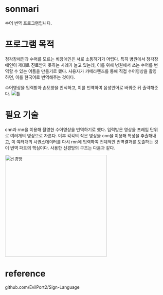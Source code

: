 # sonmari
수어 번역 프로그램입니다.

# 프로그램 목적
청각장애인과 수어를 모르는 비장애인은 서로 소통하기가 어렵다. 특히 병원에서 청각장애인이 제대로 진료받지 못하는 사례가 늘고 있는데,
이를 위해 병원에서 쓰는 수어를 번역할 수 있는 어플을 만들기로 했다.
사용자가 카메라렌즈를 통해 직접 수어영상을 촬영하면, 이를 한국어로 번역해주는 것이다.

수어영상을 입력받아 손모양을 인식하고, 이를 번역하여 음성언어로 바꿔준 뒤 출력해준다.
![틀](https://user-images.githubusercontent.com/74365895/101729534-a71f9800-3afb-11eb-8a29-49b4a98d48f5.jpg)

# 필요 기술
cnn과 rnn을 이용해 촬영한 수어영상을 번역하기로 했다. 입력받은 영상을 프레임 단위로 여러개의 영상으로 자른다. 이후 각각의 작은 영상을 cnn을 이용해 특성을 추출해내고, 이 여러개의 시퀀스데이터를 다시 rnn에 입력하여 전체적인 번역결과를 도출하는 것이 번역 파트의 핵심이다.
사용한 신경망의 구조는 다음과 같다.

<img width="334" alt="신경망" src="https://user-images.githubusercontent.com/74365895/101729589-c61e2a00-3afb-11eb-9653-f9ff3c19d05c.png">


# reference
github.com/EvilPort2/Sign-Language


